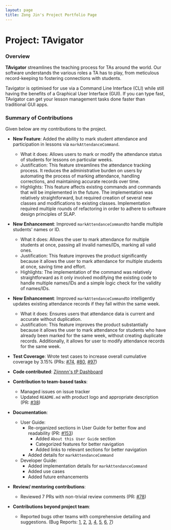 ```yaml
---
layout: page
title: Zong Jin's Project Portfolio Page
---
```


# Project: TAvigator

### Overview

**TAvigator** streamlines the teaching process for TAs around the world. Our software understands the various roles a TA has to play, from meticulous record-keeping to fostering connections with students.

Tavigator is optimised for use via a Command Line Interface (CLI) while still having the benefits of a Graphical User Interface (GUI). If you can type fast, TAvigator can get your lesson management tasks done faster than traditional GUI apps.

### Summary of Contributions

Given below are my contributions to the project.

* **New Feature**: Added the ability to mark student attendance and participation in lessons via `markAttendanceCommand`.
    * What it does: Allows users to mark or modify the attendance status of students for lessons on particular weeks. 
    * Justification: This feature streamlines the attendance tracking process. It reduces the administrative burden on users by automating the process of marking attendance, handling corrections, and maintaining accurate records over time.
    * Highlights: This feature affects existing commands and commands that will be implemented in the future. The implementation was relatively straightforward, but required creation of several new classes and modifications to existing classes. Implementation required multiple rounds of refactoring in order to adhere to software design principles of SLAP.
  
* **New Enhancement**: Improved `markAttendanceCommand`to handle multiple students' names or ID.
    * What it does: Allows the user to mark attendance for multiple students at once, passing all invalid names/IDs, marking all valid ones.
    * Justification: This feature improves the product significantly because it allows the user to mark attendance for multiple students at once, saving time and effort.
    * Highlights: The implementation of the command was relatively straightforward as it only involved modifying the existing code to handle multiple names/IDs and a simple logic check for the validity of names/IDs.

* **New Enhancement**: Improved `markAttendanceCommand`to intelligently updates existing attendance records if they fall within the same week.
    * What it does: Ensures users that attendance data is current and accurate without duplication.
    * Justification: This feature improves the product substantially because it allows the user to mark attendance for students who have already been marked for the same week, without creating duplicate records. Additionally, it allows for user to modify attendance records for the same week.

* **Test Coverage**: Wrote test cases to increase overall cumulative coverage by 3.15% (PRs: [#74](https://github.com/AY2324S1-CS2103T-T09-4/tp/pull/74), [#80](https://github.com/AY2324S1-CS2103T-T09-4/tp/pull/80), [#97](https://github.com/AY2324S1-CS2103T-T09-4/tp/pull/97))

* **Code contributed**: [Zjinnnn's tP Dashboard](https://nus-cs2103-ay2324s1.github.io/tp-dashboard/?search=Zjinnnn&sort=groupTitle&sortWithin=title&timeframe=commit&mergegroup=&groupSelect=groupByRepos&breakdown=true&checkedFileTypes=docs~functional-code~test-code&since=2023-09-22)

* **Contribution to team-based tasks**:
  * Managed issues on issue tracker 
  * Updated `README.md` with product logo and appropriate description (PR: [#38](https://github.com/AY2324S1-CS2103T-T09-4/tp/pull/38))

* **Documentation**:
    * User Guide:
        * Re-organized sections in User Guide for better flow and readability (PR: [#153](https://github.com/AY2324S1-CS2103T-T09-4/tp/pull/153))
          * Added `About this User Guide` section
          * Categorized features for better navigation
          * Added links to relevant sections for better navigation
        * Added details for `markAttendanceCommand` 
    * Developer Guide:
        * Added implementation details for `markAttendanceCommand`
        * Added use cases
        * Added future enhancements
      
* **Review/ mentoring contributions**:
  * Reviewed 7 PRs with non-trivial review comments (PR: [#78](https://github.com/AY2324S1-CS2103T-T09-4/tp/pull/78))

* **Contributions beyond project team**:
  * Reported bugs other teams with comprehensive detailing and suggestions. (Bug Reports: [1](https://github.com/AY2324S1-CS2103T-T08-2/tp/issues/191), [2](https://github.com/AY2324S1-CS2103T-T08-2/tp/issues/196), [3](https://github.com/AY2324S1-CS2103T-T08-2/tp/issues/198), [4](https://github.com/AY2324S1-CS2103T-T08-2/tp/issues/208), [5](https://github.com/AY2324S1-CS2103T-T08-2/tp/issues/211), [6](https://github.com/AY2324S1-CS2103T-T08-2/tp/issues/219), [7](https://github.com/AY2324S1-CS2103T-T08-2/tp/issues/220))
